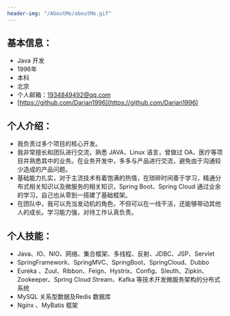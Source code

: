 ```yaml
---
header-img: "/AboutMe/aboutMe.gif"
---
```




## 基本信息：

- Java 开发
- 1996年
- 本科
- 北京
- 个人邮箱：1934849492@qq.com
- [https://github.com/Darian1996](https://github.com/Darian1996)



## 个人介绍：

- 我负责过多个项目的核心开发。
- 我非常擅长和团队进行交流，熟悉 JAVA、Linux 语言，曾做过 OA、医疗等项目并熟悉其中的业务。在业务开发中，多多与产品进行交流，避免由于沟通较少造成的产品问题。
- 基础能力扎实，对于主流技术有着饱满的热情，在琐碎时间善于学习，精通分布式相关知识以及微服务的相关知识，Spring Boot、Spring Cloud 通过业余的学习，自己也从零到一搭建了基础框架。
- 在团队中，我可以充当发动机的角色，不但可以在一线干活，还能够带动其他人的成长。学习能力强，对待工作认真负责。



## 个人技能：

- Java、IO、NIO、网络、集合框架、多线程、反射、JDBC、JSP、Servlet
- SpringFramework、SpringMVC、SpringBoot、SpringCloud、Dubbo
- Eureka 、Zuul、Ribbon、Feign、Hystrix、Config、Sleuth、Zipkin、Zookeeper、Spring Cloud Stream、Kafka 等技术开发微服务架构的分布式系统
- MySQL 关系型数据及Redis 数据库
- Nginx 、MyBatis 框架